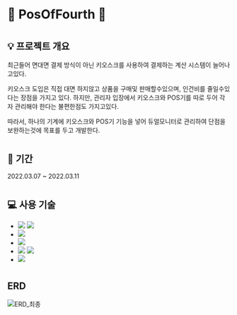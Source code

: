# :shaved_ice: PosOfFourth :shaved_ice:
# <h2> :bulb: 프로젝트 개요</h2>
최근들어 면대면 결제 방식이 아닌 키오스크를 사용하여 결제하는 계산 시스템이 늘어나고있다.

키오스크 도입은 직접 대면 하지않고 상품을 구매및 판매할수있으며, 인건비를 줄일수있다는 장점을 가지고 있다.
하지만, 관리자 입장에서 키오스크와 POS기를 따로 두어 각자 관리해야 한다는 불편한점도 가지고있다.

따라서, 하나의 기계에 키오스크와 POS기 기능을 넣어 듀얼모니터로 관리하여 단점을 보완하는것에 목표를 두고 개발한다.

# <h2> :calendar: 기간</h2>
2022.03.07 ~ 2022.03.11

# <h2> :computer: 사용 기술</h2>
<ul>
  <li><img src="https://img.shields.io/badge/Java-007396?style=flat-square&logo=Java&logoColor=white"/>  <img src="https://img.shields.io/badge/JDBC-512DA8?style=flat-square&logo=JDBC&logoColor=white"/></li>
  <li><img src="https://img.shields.io/badge/Oracle-F80000?style=flat-square&logo=Oracle&logoColor=white"/></li>
  <li><img src="https://img.shields.io/badge/Eclipse IDE-2C2255?style=flat-square&logo=Eclipse IDE&logoColor=white"/></li>
  <li><img src="https://img.shields.io/badge/Git-F05032?style=flat-square&logo=Git&logoColor=white"/>  <img src="https://img.shields.io/badge/GitHub-181717?style=flat-square&logo=GitHub&logoColor=white"/></li>
  <li><img src="https://img.shields.io/badge/Notion-000000?style=flat-square&logo=Notion&logoColor=white"/></li>
</ul>

# <h2> ERD </h2>
![ERD_최종](https://user-images.githubusercontent.com/88241376/163239617-1ed8374a-aae1-4b58-9587-a3e1c32371f2.PNG)
